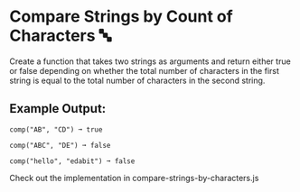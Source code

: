 # Compare Strings by Count of Characters 🔤
Create a function that takes two strings as arguments and return either true or false depending on whether the total number of characters in the first string is equal to the total number of characters in the second string.

## Example Output:
```
comp("AB", "CD") ➞ true

comp("ABC", "DE") ➞ false

comp("hello", "edabit") ➞ false
```
Check out the implementation in compare-strings-by-characters.js
